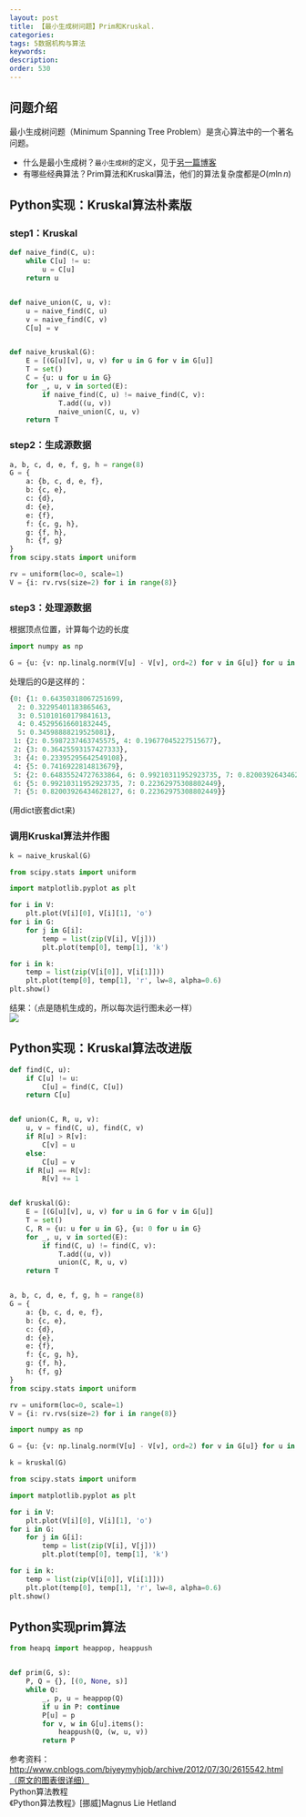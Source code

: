 ```yaml
---
layout: post
title: 【最小生成树问题】Prim和Kruskal.
categories:
tags: 5数据机构与算法
keywords:
description:
order: 530
---
```


## 问题介绍

最小生成树问题（Minimum Spanning Tree Problem）是贪心算法中的一个著名问题。  

- 什么是最小生成树？`最小生成树`的定义，见于[另一篇博客](http://www.guofei.site/2017/05/18/algorithm2.html#title6)  
- 有哪些经典算法？Prim算法和Kruskal算法，他们的算法复杂度都是$O(m\ln n)$  


## Python实现：Kruskal算法朴素版  

### step1：Kruskal

```py
def naive_find(C, u):
    while C[u] != u:
        u = C[u]
    return u


def naive_union(C, u, v):
    u = naive_find(C, u)
    v = naive_find(C, v)
    C[u] = v


def naive_kruskal(G):
    E = [(G[u][v], u, v) for u in G for v in G[u]]
    T = set()
    C = {u: u for u in G}
    for _, u, v in sorted(E):
        if naive_find(C, u) != naive_find(C, v):
            T.add((u, v))
            naive_union(C, u, v)
    return T
```

### step2：生成源数据
```py
a, b, c, d, e, f, g, h = range(8)
G = {
    a: {b, c, d, e, f},
    b: {c, e},
    c: {d},
    d: {e},
    e: {f},
    f: {c, g, h},
    g: {f, h},
    h: {f, g}
}
from scipy.stats import uniform

rv = uniform(loc=0, scale=1)
V = {i: rv.rvs(size=2) for i in range(8)}
```

### step3：处理源数据
根据顶点位置，计算每个边的长度
```py
import numpy as np

G = {u: {v: np.linalg.norm(V[u] - V[v], ord=2) for v in G[u]} for u in G}
```
处理后的G是这样的：
```py
{0: {1: 0.64350318067251699,
  2: 0.32295401183865463,
  3: 0.51010160179841613,
  4: 0.45295616601832445,
  5: 0.34598888219525081},
 1: {2: 0.5987237463745575, 4: 0.19677045227515677},
 2: {3: 0.36425593157427333},
 3: {4: 0.23395295642549108},
 4: {5: 0.7416922814813679},
 5: {2: 0.64835524727633864, 6: 0.99210311952923735, 7: 0.82003926434628127},
 6: {5: 0.99210311952923735, 7: 0.22362975308802449},
 7: {5: 0.82003926434628127, 6: 0.22362975308802449}}
```
(用dict嵌套dict来)
### 调用Kruskal算法并作图

```py
k = naive_kruskal(G)

from scipy.stats import uniform

import matplotlib.pyplot as plt

for i in V:
    plt.plot(V[i][0], V[i][1], 'o')
for i in G:
    for j in G[i]:
        temp = list(zip(V[i], V[j]))
        plt.plot(temp[0], temp[1], 'k')

for i in k:
    temp = list(zip(V[i[0]], V[i[1]]))
    plt.plot(temp[0], temp[1], 'r', lw=8, alpha=0.6)
plt.show()
```


结果：（点是随机生成的，所以每次运行图未必一样）  
<img src='http://www.guofei.site/public/postimg/minimumspanningtree1.png'>


## Python实现：Kruskal算法改进版

```py
def find(C, u):
    if C[u] != u:
        C[u] = find(C, C[u])
    return C[u]


def union(C, R, u, v):
    u, v = find(C, u), find(C, v)
    if R[u] > R[v]:
        C[v] = u
    else:
        C[u] = v
    if R[u] == R[v]:
        R[v] += 1


def kruskal(G):
    E = [(G[u][v], u, v) for u in G for v in G[u]]
    T = set()
    C, R = {u: u for u in G}, {u: 0 for u in G}
    for _, u, v in sorted(E):
        if find(C, u) != find(C, v):
            T.add((u, v))
            union(C, R, u, v)
    return T


a, b, c, d, e, f, g, h = range(8)
G = {
    a: {b, c, d, e, f},
    b: {c, e},
    c: {d},
    d: {e},
    e: {f},
    f: {c, g, h},
    g: {f, h},
    h: {f, g}
}
from scipy.stats import uniform

rv = uniform(loc=0, scale=1)
V = {i: rv.rvs(size=2) for i in range(8)}

import numpy as np

G = {u: {v: np.linalg.norm(V[u] - V[v], ord=2) for v in G[u]} for u in G}

k = kruskal(G)

from scipy.stats import uniform

import matplotlib.pyplot as plt

for i in V:
    plt.plot(V[i][0], V[i][1], 'o')
for i in G:
    for j in G[i]:
        temp = list(zip(V[i], V[j]))
        plt.plot(temp[0], temp[1], 'k')

for i in k:
    temp = list(zip(V[i[0]], V[i[1]]))
    plt.plot(temp[0], temp[1], 'r', lw=8, alpha=0.6)
plt.show()

```


## Python实现prim算法
```py
from heapq import heappop, heappush


def prim(G, s):
    P, Q = {}, [(0, None, s)]
    while Q:
        _, p, u = heappop(Q)
        if u in P: continue
        P[u] = p
        for v, w in G[u].items():
            heappush(Q, (w, u, v))
        return P

```




参考资料：  
http://www.cnblogs.com/biyeymyhjob/archive/2012/07/30/2615542.html（原文的图表很详细）  
Python算法教程  
《Python算法教程》[挪威]Magnus Lie Hetland
